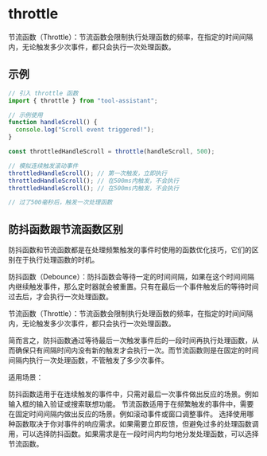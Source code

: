 # throttle

节流函数（Throttle）：节流函数会限制执行处理函数的频率，在指定的时间间隔内，无论触发多少次事件，都只会执行一次处理函数。

## 示例

```javascript
// 引入 throttle 函数
import { throttle } from "tool-assistant";

// 示例使用
function handleScroll() {
  console.log("Scroll event triggered!");
}

const throttledHandleScroll = throttle(handleScroll, 500);

// 模拟连续触发滚动事件
throttledHandleScroll(); // 第一次触发，立即执行
throttledHandleScroll(); // 在500ms内触发，不会执行
throttledHandleScroll(); // 在500ms内触发，不会执行

// 过了500毫秒后，触发一次处理函数
```

## 防抖函数跟节流函数区别

防抖函数和节流函数都是在处理频繁触发的事件时使用的函数优化技巧，它们的区别在于执行处理函数的时机。

防抖函数（Debounce）：防抖函数会等待一定的时间间隔，如果在这个时间间隔内继续触发事件，那么定时器就会被重置。只有在最后一个事件触发后的等待时间过去后，才会执行一次处理函数。

节流函数（Throttle）：节流函数会限制执行处理函数的频率，在指定的时间间隔内，无论触发多少次事件，都只会执行一次处理函数。

简而言之，防抖函数通过等待最后一次触发事件后的一段时间再执行处理函数，从而确保只有间隔时间内没有新的触发才会执行一次。而节流函数则是在固定的时间间隔内执行一次处理函数，不管触发了多少次事件。

适用场景：

防抖函数适用于在连续触发的事件中，只需对最后一次事件做出反应的场景。例如输入框的输入验证或搜索联想功能。
节流函数适用于在频繁触发的事件中，需要在固定时间间隔内做出反应的场景。例如滚动事件或窗口调整事件。
选择使用哪种函数取决于你对事件的响应需求。如果需要立即反馈，但避免过多的处理函数调用，可以选择防抖函数。如果需求是在一段时间内均匀地分发处理函数，可以选择节流函数。
